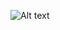 ![Alt text](https://s.france24.com/media/display/451ed2b8-eed6-11ea-afdd-005056bf87d6/w:1280/p:4x3/messi-1805.jpg)
